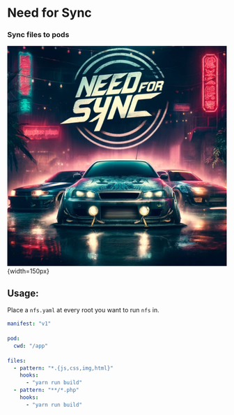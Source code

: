 # Need for Sync
### Sync files to pods

![nfs logo](assets/images/need-for-sync.png "") {width=150px}

## Usage:

Place a `nfs.yaml` at every root you want to run `nfs` in.

```yaml
manifest: "v1"

pod:
  cwd: "/app"

files:
  - pattern: "*.{js,css,img,html}"
    hooks: 
      - "yarn run build"
  - pattern: "**/*.php"
    hooks:
      - "yarn run build"
```